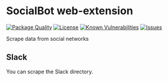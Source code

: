 # SocialBot web-extension

<!--Badges-->

 [![Package Quality](https://packagequality.com/shield/socialbot-webextension.svg)](https://packagequality.com/#?package=socialbot-webextension)
 [![License](https://img.shields.io/github/license/hejny/socialbot-webextension.svg?style=flat)](https://raw.githubusercontent.com/hejny/socialbot-webextension/master/LICENSE)
 [![Known Vulnerabilities](https://snyk.io/test/github/hejny/socialbot-webextension/badge.svg)](https://snyk.io/test/github/hejny/socialbot-webextension)
 [![Issues](https://img.shields.io/github/issues/hejny/socialbot-webextension.svg?style=flat)](https://github.com/hejny/socialbot-webextension/issues)

<!--/Badges-->

Scrape data from social networks


## Slack

You can scrape the Slack directory.